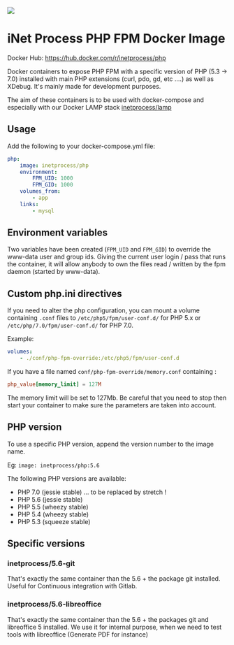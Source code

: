 [![](https://images.microbadger.com/badges/image/inetprocess/php.svg)](https://microbadger.com/images/inetprocess/php "Get your own image badge on microbadger.com")

# iNet Process PHP FPM Docker Image
Docker Hub: https://hub.docker.com/r/inetprocess/php

Docker containers to expose PHP FPM with a specific version of PHP (5.3 -> 7.0) installed with main PHP extensions (curl, pdo, gd, etc ....) as well as XDebug. It's mainly made for development purposes.

The aim of these containers is to be used with docker-compose and especially with our Docker LAMP stack [inetprocess/lamp](https://github.com/inetprocess/docker-lamp)

## Usage
Add the following to your docker-compose.yml file:
```yaml
php:
    image: inetprocess/php
    environment:
        FPM_UID: 1000
        FPM_GID: 1000
    volumes_from:
        - app
    links:
        - mysql
```

## Environment variables
Two variables have been created (`FPM_UID` and `FPM_GID`) to override the www-data user and group ids. Giving the current user login / pass that runs the container, it will allow anybody to own the files read / written by the fpm daemon (started by www-data).

## Custom php.ini directives
If you need to alter the php configuration, you can mount a volume containing `.conf` files to `/etc/php5/fpm/user-conf.d/` for PHP 5.x or `/etc/php/7.0/fpm/user-conf.d/` for PHP 7.0.

Example:
```yaml
volumes:
    - ./conf/php-fpm-override:/etc/php5/fpm/user-conf.d
```

If you have a file named `conf/php-fpm-override/memory.conf` containing :
```conf
php_value[memory_limit] = 127M
```

The memory limit will be set to 127Mb. Be careful that you need to stop then start your container to make sure the parameters are taken into account.

## PHP version
To use a specific PHP version, append the version number to the image name.

Eg: `image: inetprocess/php:5.6`

The following PHP versions are available:

* PHP 7.0 (jessie stable) ... to be replaced by stretch !
* PHP 5.6 (jessie stable)
* PHP 5.5 (wheezy stable)
* PHP 5.4 (wheezy stable)
* PHP 5.3 (squeeze stable)


## Specific versions
### inetprocess/5.6-git
That's exactly the same container than the 5.6 + the package git installed. Useful for Continuous integration with Gitlab.

### inetprocess/5.6-libreoffice
That's exactly the same container than the 5.6 + the packages git and libreoffice 5 installed.
We use it for internal purpose, when we need to test tools with libreoffice (Generate PDF for instance)
